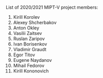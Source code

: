 List of 2020/2021 MIPT-V project members:
1. Kirill Korolev
2. Alexey Shcherbakov
3. Anton Okley
4. Vasilii Zaitsev
5. Ruslan Zaripov
6. Ivan Borisenkov
7. Vladimir Graudt
8. Egor Titov
9. Eugene Naydanov
10. Mihail Fedorov
11. Kirill Kononovich
